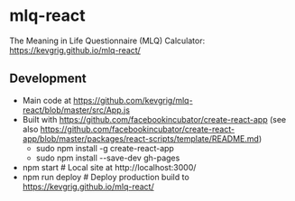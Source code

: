 # mlq-react
The Meaning in Life Questionnaire (MLQ) Calculator: https://kevgrig.github.io/mlq-react/

## Development

* Main code at https://github.com/kevgrig/mlq-react/blob/master/src/App.js
* Built with https://github.com/facebookincubator/create-react-app (see also https://github.com/facebookincubator/create-react-app/blob/master/packages/react-scripts/template/README.md)
  * sudo npm install -g create-react-app
  * sudo npm install --save-dev gh-pages
* npm start # Local site at http://localhost:3000/
* npm run deploy # Deploy production build to https://kevgrig.github.io/mlq-react/
